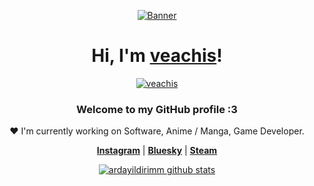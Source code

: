 <p align="center">
  <a href="https://yuna0x0.com">
    <img src="kita-ikuyo-rap.webp" alt="Banner">
  </a>
</p>

<h1 align="center">Hi, I'm <a href="[https://www.instagram.com/veachisx/]">veachis</a>!</h1>
<p align="center">
  <a href="[https://www.instagram.com/veachisx/]">
    <img src="" alt="veachis">
  </a>
</p>
<h3 align="center">Welcome to my GitHub profile :3</h3>

<p align="center">❤ I'm currently working on Software, Anime / Manga, Game Developer.</p>

<p align="center">
  <strong><a href="https://www.instagram.com/veachisx/">Instagram</a></strong> |
  <strong><a href="https://bsky.app/profile/veachis.bsky.social">Bluesky</a></strong> |
  <strong><a href="https://steamcommunity.com/id/Veachis/">Steam</a></strong
</p>

<p align="center">
  <a href="https://github.com/ardayildirimm"><img src="https://github-readme-stats.vercel.app/api?username=ardayildirimm&hide_border=true&show_icons=true" alt="ardayildirimm github stats"></a>
</p>
